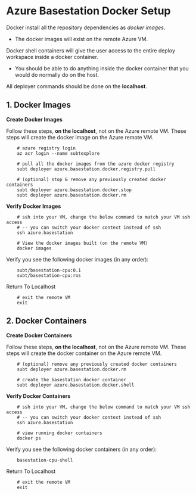 # Azure Basestation Docker Setup

Docker install all the repository dependencies as *docker images*.

- The docker images will exist on the remote Azure VM.

Docker shell containers will give the user access to the entire deploy workspace inside a docker container.

- You should be able to do anything inside the docker container that you would do normally do on the host.

All deployer commands should be done on the **localhost**.

## 1. Docker Images

**Create Docker Images**

Follow these steps, **on the localhost**, not on the Azure remote VM. These steps will create the docker image on the Azure remote VM.

        # azure registry login
        az acr login --name subtexplore

        # pull all the docker images from the azure docker registry
        subt deployer azure.basestation.docker.registry.pull

        # (optional) stop & remove any previously created docker containers
        subt deployer azure.basestation.docker.stop
        subt deployer azure.basestation.docker.rm

**Verify Docker Images**

        # ssh into your VM, change the below command to match your VM ssh access
        # -- you can switch your docker context instead of ssh
        ssh azure.basestation

        # View the docker images built (on the remote VM)
        docker images

Verify you see the following docker images (in any order):

        subt/basestation-cpu:0.1
        subt/basestation-cpu:ros

Return To Localhost

        # exit the remote VM
        exit

## 2. Docker Containers

**Create Docker Containers**

Follow these steps, **on the localhost**, not on the Azure remote VM. These steps will create the docker container on the Azure remote VM.

        # (optional) remove any previously created docker containers
        subt deployer azure.basestation.docker.rm

        # create the basestation docker container
        subt deployer azure.basestation.docker.shell

**Verify Docker Containers**

        # ssh into your VM, change the below command to match your VM ssh access
        # -- you can switch your docker context instead of ssh
        ssh azure.basestation

        # view running docker containers
        docker ps

Verify you see the following docker containers (in any order):

        basestation-cpu-shell

Return To Localhost

        # exit the remote VM
        exit
